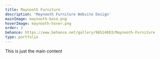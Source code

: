 ```yaml
---
title: Maynooth Furniture
description: 'Maynooth Furniture Website Design'
mainImage: maynooth-base.png
hoverImage: maynooth-hover.png
order: 3
behance: https://www.behance.net/gallery/96524803/Maynooth-Furniture
type: portfolio
---
```


This is just the main content
